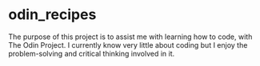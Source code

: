 # odin_recipes

The purpose of this project is to assist me with learning how to code, with The Odin Project. I currently know very little about coding but I enjoy the problem-solving and critical thinking involved in it. 
